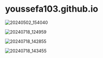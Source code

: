 # youssefa103.github.io

![20240502_154040](https://github.com/user-attachments/assets/c22ca4c8-d2a1-458b-b3de-45ad2beb1447)

![20240718_124959](https://github.com/user-attachments/assets/bb0d40b5-08e6-4113-8747-60d3f97dc60a)

![20240718_142855](https://github.com/user-attachments/assets/6bbf58b6-d363-4cf7-bca5-cc202bd9a8d0)

![20240718_143455](https://github.com/user-attachments/assets/2cab362c-1369-42cf-8408-500b9ed6cc22)

